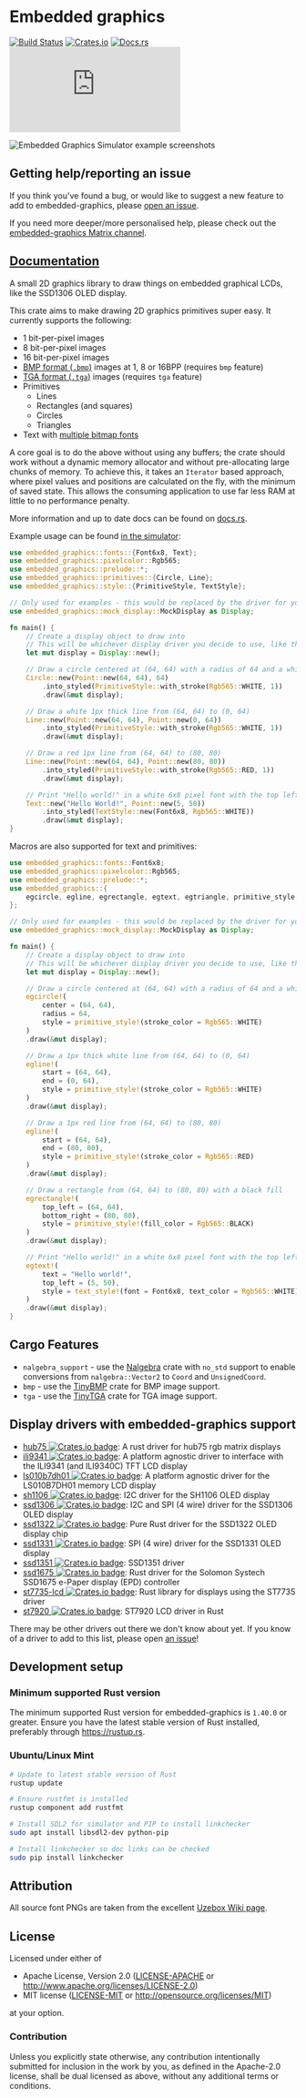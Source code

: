 # Embedded graphics

[![Build Status](https://circleci.com/gh/jamwaffles/embedded-graphics/tree/master.svg?style=shield)](https://circleci.com/gh/jamwaffles/embedded-graphics/tree/master)
[![Crates.io](https://img.shields.io/crates/v/embedded-graphics.svg)](https://crates.io/crates/embedded-graphics)
[![Docs.rs](https://docs.rs/embedded-graphics/badge.svg)](https://docs.rs/embedded-graphics)
[![embedded-graphics on Matrix](https://img.shields.io/matrix/rust-embedded-graphics:matrix.org)](https://matrix.to/#/#rust-embedded-graphics:matrix.org)

![Embedded Graphics Simulator example screenshots](https://raw.githubusercontent.com/jamwaffles/embedded-graphics/master/assets/simulator-demo.png)

## Getting help/reporting an issue

If you think you've found a bug, or would like to suggest a new feature to add to embedded-graphics, please [open an issue](https://github.com/jamwaffles/embedded-graphics/issues/new).

If you need more deeper/more personalised help, please check out the [embedded-graphics Matrix channel](https://matrix.to/#/#rust-embedded-graphics:matrix.org).

## [Documentation](https://docs.rs/embedded-graphics)

A small 2D graphics library to draw things on embedded graphical LCDs, like the SSD1306 OLED display.

This crate aims to make drawing 2D graphics primitives super easy. It currently supports the
following:

- 1 bit-per-pixel images
- 8 bit-per-pixel images
- 16 bit-per-pixel images
- [BMP format (`.bmp`)](https://en.wikipedia.org/wiki/BMP_file_format) images at 1, 8 or 16BPP (requires `bmp` feature)
- [TGA format (`.tga`)](https://en.wikipedia.org/wiki/Truevision_TGA) images (requires `tga` feature)
- Primitives
  - Lines
  - Rectangles (and squares)
  - Circles
  - Triangles
- Text with [multiple bitmap fonts](src/fonts)

A core goal is to do the above without using any buffers; the crate should work without a
dynamic memory allocator and without pre-allocating large chunks of memory. To achieve this, it
takes an `Iterator` based approach, where pixel values and positions are calculated on the fly,
with the minimum of saved state. This allows the consuming application to use far less RAM at
little to no performance penalty.

More information and up to date docs can be found on [docs.rs](https://docs.rs/embedded-graphics).

Example usage can be found [in the simulator](./simulator/examples):

```rust
use embedded_graphics::fonts::{Font6x8, Text};
use embedded_graphics::pixelcolor::Rgb565;
use embedded_graphics::prelude::*;
use embedded_graphics::primitives::{Circle, Line};
use embedded_graphics::style::{PrimitiveStyle, TextStyle};

// Only used for examples - this would be replaced by the driver for your chosen display
use embedded_graphics::mock_display::MockDisplay as Display;

fn main() {
    // Create a display object to draw into
    // This will be whichever display driver you decide to use, like the SSD1306, SSD1351, etc
    let mut display = Display::new();

    // Draw a circle centered at (64, 64) with a radius of 64 and a white 1px stroke
    Circle::new(Point::new(64, 64), 64)
        .into_styled(PrimitiveStyle::with_stroke(Rgb565::WHITE, 1))
        .draw(&mut display);

    // Draw a white 1px thick line from (64, 64) to (0, 64)
    Line::new(Point::new(64, 64), Point::new(0, 64))
        .into_styled(PrimitiveStyle::with_stroke(Rgb565::WHITE, 1))
        .draw(&mut display);

    // Draw a red 1px line from (64, 64) to (80, 80)
    Line::new(Point::new(64, 64), Point::new(80, 80))
        .into_styled(PrimitiveStyle::with_stroke(Rgb565::RED, 1))
        .draw(&mut display);

    // Print "Hello world!" in a white 6x8 pixel font with the top left corner positioned at (5, 50)
    Text::new("Hello World!", Point::new(5, 50))
        .into_styled(TextStyle::new(Font6x8, Rgb565::WHITE))
        .draw(&mut display);
}
```

Macros are also supported for text and primitives:

```rust
use embedded_graphics::fonts::Font6x8;
use embedded_graphics::pixelcolor::Rgb565;
use embedded_graphics::prelude::*;
use embedded_graphics::{
    egcircle, egline, egrectangle, egtext, egtriangle, primitive_style, text_style,
};

// Only used for examples - this would be replaced by the driver for your chosen display
use embedded_graphics::mock_display::MockDisplay as Display;

fn main() {
    // Create a display object to draw into
    // This will be whichever display driver you decide to use, like the SSD1306, SSD1351, etc
    let mut display = Display::new();

    // Draw a circle centered at (64, 64) with a radius of 64 and a white 1px stroke
    egcircle!(
        center = (64, 64),
        radius = 64,
        style = primitive_style!(stroke_color = Rgb565::WHITE)
    )
    .draw(&mut display);

    // Draw a 1px thick white line from (64, 64) to (0, 64)
    egline!(
        start = (64, 64),
        end = (0, 64),
        style = primitive_style!(stroke_color = Rgb565::WHITE)
    )
    .draw(&mut display);

    // Draw a 1px red line from (64, 64) to (80, 80)
    egline!(
        start = (64, 64),
        end = (80, 80),
        style = primitive_style!(stroke_color = Rgb565::RED)
    )
    .draw(&mut display);

    // Draw a rectangle from (64, 64) to (80, 80) with a black fill
    egrectangle!(
        top_left = (64, 64),
        bottom_right = (80, 80),
        style = primitive_style!(fill_color = Rgb565::BLACK)
    )
    .draw(&mut display);

    // Print "Hello world!" in a white 6x8 pixel font with the top left corner positioned at (5, 50)
    egtext!(
        text = "Hello world!",
        top_left = (5, 50),
        style = text_style!(font = Font6x8, text_color = Rgb565::WHITE)
    )
    .draw(&mut display);
}
```

## Cargo Features

- `nalgebra_support` - use the [Nalgebra](https://crates.io/crates/nalgebra) crate with `no_std`
  support to enable conversions from `nalgebra::Vector2` to `Coord` and `UnsignedCoord`.
- `bmp` - use the [TinyBMP](https://crates.io/crates/tinybmp) crate for BMP image support.
- `tga` - use the [TinyTGA](https://crates.io/crates/tinytga) crate for TGA image support.

## Display drivers with embedded-graphics support

- [hub75 ![Crates.io badge](https://img.shields.io/crates/v/hub75.svg)](https://crates.io/crates/hub75): A rust driver for hub75 rgb matrix displays
- [ili9341 ![Crates.io badge](https://img.shields.io/crates/v/ili9341.svg)](https://crates.io/crates/ili9341): A platform agnostic driver to interface with the ILI9341 (and ILI9340C) TFT LCD display
- [ls010b7dh01 ![Crates.io badge](https://img.shields.io/crates/v/ls010b7dh01.svg)](https://crates.io/crates/ls010b7dh01): A platform agnostic driver for the LS010B7DH01 memory LCD display
- [sh1106 ![Crates.io badge](https://img.shields.io/crates/v/sh1106.svg)](https://crates.io/crates/sh1106): I2C driver for the SH1106 OLED display
- [ssd1306 ![Crates.io badge](https://img.shields.io/crates/v/ssd1306.svg)](https://crates.io/crates/ssd1306): I2C and SPI (4 wire) driver for the SSD1306 OLED display
- [ssd1322 ![Crates.io badge](https://img.shields.io/crates/v/ssd1322.svg)](https://crates.io/crates/ssd1322): Pure Rust driver for the SSD1322 OLED display chip
- [ssd1331 ![Crates.io badge](https://img.shields.io/crates/v/ssd1331.svg)](https://crates.io/crates/ssd1331): SPI (4 wire) driver for the SSD1331 OLED display
- [ssd1351 ![Crates.io badge](https://img.shields.io/crates/v/ssd1351.svg)](https://crates.io/crates/ssd1351): SSD1351 driver
- [ssd1675 ![Crates.io badge](https://img.shields.io/crates/v/ssd1675.svg)](https://crates.io/crates/ssd1675): Rust driver for the Solomon Systech SSD1675 e-Paper display (EPD) controller
- [st7735-lcd ![Crates.io badge](https://img.shields.io/crates/v/st7735-lcd.svg)](https://crates.io/crates/st7735-lcd): Rust library for displays using the ST7735 driver
- [st7920 ![Crates.io badge](https://img.shields.io/crates/v/st7920.svg)](https://crates.io/crates/st7920): ST7920 LCD driver in Rust

There may be other drivers out there we don't know about yet. If you know of a driver to add to this list, please open [an issue](https://github.com/jamwaffles/embedded-graphics/issues/new)!

## Development setup

### Minimum supported Rust version

The minimum supported Rust version for embedded-graphics is `1.40.0` or greater.
Ensure you have the latest stable version of Rust installed, preferably through <https://rustup.rs>.

### Ubuntu/Linux Mint

```bash
# Update to latest stable version of Rust
rustup update

# Ensure rustfmt is installed
rustup component add rustfmt

# Install SDL2 for simulator and PIP to install linkchecker
sudo apt install libsdl2-dev python-pip

# Install linkchecker so doc links can be checked
sudo pip install linkchecker
```

## Attribution

All source font PNGs are taken from the excellent [Uzebox Wiki page](http://uzebox.org/wiki/Font_Bitmaps).

## License

Licensed under either of

- Apache License, Version 2.0 ([LICENSE-APACHE](LICENSE-APACHE) or
  http://www.apache.org/licenses/LICENSE-2.0)
- MIT license ([LICENSE-MIT](LICENSE-MIT) or http://opensource.org/licenses/MIT)

at your option.

### Contribution

Unless you explicitly state otherwise, any contribution intentionally submitted for inclusion in the
work by you, as defined in the Apache-2.0 license, shall be dual licensed as above, without any
additional terms or conditions.
